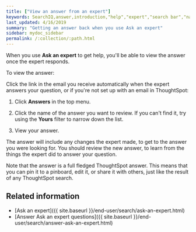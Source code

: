 ```yaml
---
title: ["View an answer from an expert"]
keywords: SearchIQ,answer,introduction,"help","expert","search bar","natural language",speech,voice
last_updated: 4/16/2019
summary: "Getting an answer back when you use Ask an expert"
sidebar: mydoc_sidebar
permalink: /:collection/:path.html
---
```


When you use **Ask an expert** to get help, you'll be able to view the answer once the expert responds.

To view the answer:

Click the link in the email you receive automatically when the expert answers your question, or if you're not set up with an email in ThoughtSpot:

1. Click **Answers** in the top menu.

2. Click the name of the answer you want to review. If you can't find it, try using the **Yours** filter to narrow down the list.

3. View your answer.

The answer will include any changes the expert made, to get to the answer you were looking for. You should review the new answer, to learn from the things the expert did to answer your question.

Note that the answer is a full fledged ThoughtSpot answer. This means that you can pin it to a pinboard, edit it, or share it with others, just like the result of any ThoughtSpot search.

## Related information

-   [Ask an expert]({{ site.baseurl }}/end-user/search/ask-an-expert.html)
-   [Answer Ask an expert questions]({{ site.baseurl }}/end-user/search/answer-ask-an-expert.html)

